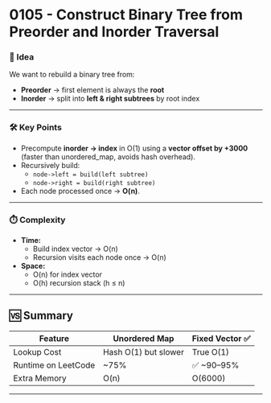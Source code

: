 # 0105 - Construct Binary Tree from Preorder and Inorder Traversal  

### 🧠 Idea  
We want to rebuild a binary tree from:  

- **Preorder** → first element is always the **root**  
- **Inorder** → split into **left & right subtrees** by root index

---

### 🛠️ Key Points  
- Precompute **inorder → index** in O(1) using a **vector offset by +3000**  
  (faster than unordered_map, avoids hash overhead).  
- Recursively build:  
  - `node->left = build(left subtree)`  
  - `node->right = build(right subtree)`  
- Each node processed once → **O(n)**.  

---

### ⏱️ Complexity  

- **Time:**  
  - Build index vector → O(n)  
  - Recursion visits each node once → O(n)  
- **Space:**  
  - O(n) for index vector  
  - O(h) recursion stack (h ≤ n)  

---

## 🆚 Summary  

| Feature              | Unordered Map | Fixed Vector ✅ |
|----------------------|---------------|-----------------|
| Lookup Cost          | Hash O(1) but slower | True O(1) |
| Runtime on LeetCode  | ~75%          | ✅ ~90–95% |
| Extra Memory         | O(n)          | O(6000) |

---